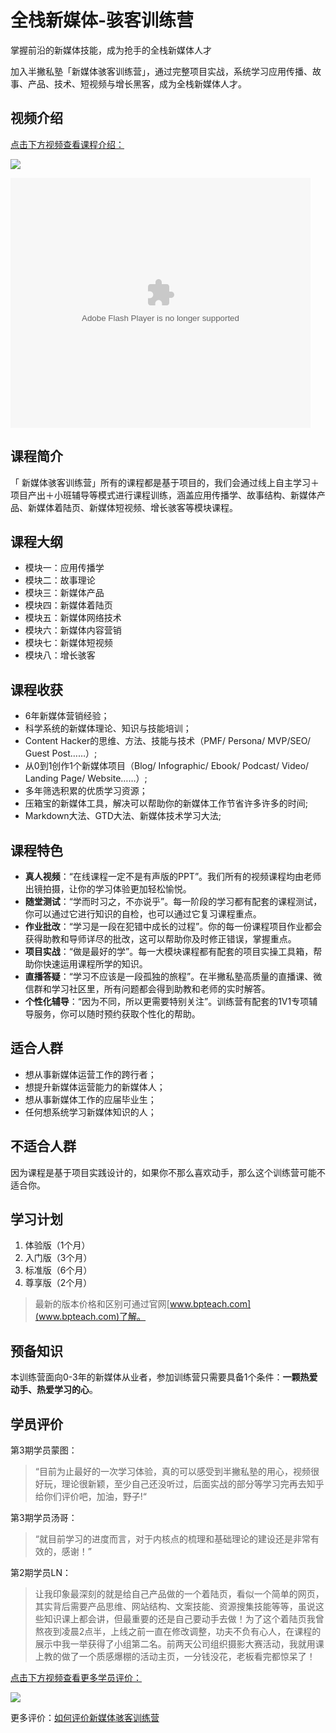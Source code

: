 # 全栈新媒体-骇客训练营

掌握前沿的新媒体技能，成为抢手的全栈新媒体人才

加入半撇私塾「新媒体骇客训练营」，通过完整项目实战，系统学习应用传播、故事、产品、技术、短视频与增长黑客，成为全栈新媒体人才。

## 视频介绍

[点击下方视频查看课程介绍：](https://v.qq.com/x/page/o03622lip01.html)

![](http://upload-images.jianshu.io/upload_images/1668324-83bb5fd76a14e86c.jpeg?imageMogr2/auto-orient/strip%7CimageView2/2/w/1240)

<embed src="https://imgcache.qq.com/tencentvideo_v1/playerv3/TPout.swf?max_age=86400&v=20161117&vid=o03622lip01&auto=0" allowFullScreen="true" quality="high" width="480" height="400" align="middle" allowScriptAccess="always" type="application/x-shockwave-flash"></embed>

## 课程简介

「 新媒体骇客训练营」所有的课程都是基于项目的，我们会通过线上自主学习＋项目产出＋小班辅导等模式进行课程训练，涵盖应用传播学、故事结构、新媒体产品、新媒体着陆页、新媒体短视频、增长骇客等模块课程。

## 课程大纲

- 模块一：应用传播学
- 模块二：故事理论
- 模块三：新媒体产品
- 模块四：新媒体着陆页
- 模块五：新媒体网络技术
- 模块六：新媒体内容营销
- 模块七：新媒体短视频
- 模块八：增长骇客

## 课程收获

- 6年新媒体营销经验；
- 科学系统的新媒体理论、知识与技能培训；
- Content Hacker的思维、方法、技能与技术（PMF/ Persona/ MVP/SEO/ Guest Post……）;
- 从0到1创作1个新媒体项目（Blog/ Infographic/ Ebook/ Podcast/ Video/ Landing Page/ Website……）;
- 多年筛选积累的优质学习资源；
- 压箱宝的新媒体工具，解决可以帮助你的新媒体工作节省许多许多的时间;
- Markdown大法、GTD大法、新媒体技术学习大法;

## 课程特色

- **真人视频**：“在线课程一定不是有声版的PPT”。我们所有的视频课程均由老师出镜拍摄，让你的学习体验更加轻松愉悦。
- **随堂测试**：“学而时习之，不亦说乎”。每一阶段的学习都有配套的课程测试，你可以通过它进行知识的自检，也可以通过它复习课程重点。
- **作业批改**：“学习是一段在犯错中成长的过程”。你的每一份课程项目作业都会获得助教和导师详尽的批改，这可以帮助你及时修正错误，掌握重点。
- **项目实战**：“做是最好的学”。每一大模块课程都有配套的项目实操工具箱，帮助你快速运用课程所学的知识。
- **直播答疑**：“学习不应该是一段孤独的旅程”。在半撇私塾高质量的直播课、微信群和学习社区里，所有问题都会得到助教和老师的实时解答。
- **个性化辅导**：“因为不同，所以更需要特别关注”。训练营有配套的1V1专项辅导服务，你可以随时预约获取个性化的帮助。

## 适合人群

- 想从事新媒体运营工作的跨行者；
- 想提升新媒体运营能力的新媒体人；
- 想从事新媒体工作的应届毕业生；
- 任何想系统学习新媒体知识的人；

## 不适合人群

因为课程是基于项目实践设计的，如果你不那么喜欢动手，那么这个训练营可能不适合你。

## 学习计划

1. 体验版（1个月）
2. 入门版（3个月）
3. 标准版（6个月）
4. 尊享版（2个月）

> 最新的版本价格和区别可通过官网[www.bpteach.com](www.bpteach.com)了解。

## 预备知识

本训练营面向0-3年的新媒体从业者，参加训练营只需要具备1个条件：**一颗热爱动手、热爱学习的心**。

## 学员评价

第3期学员蒙图：

> “目前为止最好的一次学习体验，真的可以感受到半撇私塾的用心，视频很好玩，理论很新颖，至少自己还没听过，后面实战的部分等学习完再去知乎给你们评价吧，加油，野子!“

第3期学员汤哥：

> “就目前学习的进度而言，对于内核点的梳理和基础理论的建设还是非常有效的，感谢！”

第2期学员LN：

> 让我印象最深刻的就是给自己产品做的一个着陆页，看似一个简单的网页，其实背后需要产品思维、网站结构、文案技能、资源搜集技能等等，虽说这些知识课上都会讲，但最重要的还是自己要动手去做！为了这个着陆页我曾熬夜到凌晨2点半，上线之前一直在修改调整，功夫不负有心人，在课程的展示中我一举获得了小组第二名。前两天公司组织摄影大赛活动，我就用课上教的做了一个质感爆棚的活动主页，一分钱没花，老板看完都惊呆了！

[点击下方视频查看更多学员评价：](http://v.qq.com/x/page/c0363zsg831.html)

[![](http://upload-images.jianshu.io/upload_images/1668324-c7dfabb3fc7a5b99.jpeg?imageMogr2/auto-orient/strip%7CimageView2/2/w/1240)](http://v.qq.com/x/page/c0363zsg831.html)

更多评价：[如何评价新媒体骇客训练营](https://www.zhihu.com/question/51557855)

